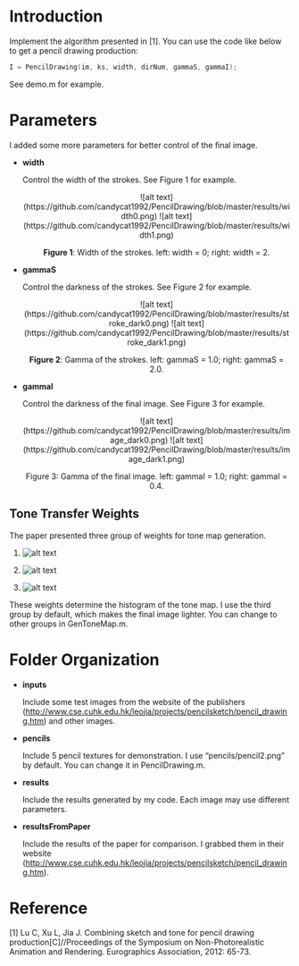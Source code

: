 
# Introduction

Implement the algorithm presented in [1]. You can use the code like below to get a pencil drawing production:

```C++
I = PencilDrawing(im, ks, width, dirNum, gammaS, gammaI);
```

See demo.m for example.

# Parameters

I added some more parameters for better control of the final image.

* **width**

	Control the width of the strokes. See Figure 1 for example.

	<center>![alt text](https://github.com/candycat1992/PencilDrawing/blob/master/results/width0.png) ![alt text](https://github.com/candycat1992/PencilDrawing/blob/master/results/width1.png)

	**Figure 1**: Width of the strokes. left: width = 0; right: width = 2.</center>

* **gammaS**

	Control the darkness of the strokes. See Figure 2 for example.

	<center>![alt text](https://github.com/candycat1992/PencilDrawing/blob/master/results/stroke_dark0.png) ![alt text](https://github.com/candycat1992/PencilDrawing/blob/master/results/stroke_dark1.png)

	**Figure 2**: Gamma of the strokes. left: gammaS = 1.0; right: gammaS = 2.0.</center>

* **gammaI**

	Control the darkness of the final image. See Figure 3 for example.

	<center>![alt text](https://github.com/candycat1992/PencilDrawing/blob/master/results/image_dark0.png) ![alt text](https://github.com/candycat1992/PencilDrawing/blob/master/results/image_dark1.png)

	Figure 3: Gamma of the final image. left: gammaI = 1.0; right: gammaI = 0.4.</center>

## Tone Transfer Weights

The paper presented three group of weights for tone map generation.

1. ![alt text](https://github.com/candycat1992/candycat1992.github.io/blob/master/project_images/Tex2Img_1448535264.jpg)

2. ![alt text](https://github.com/candycat1992/candycat1992.github.io/blob/master/project_images/Tex2Img_1448535306.jpg)

3. ![alt text](https://github.com/candycat1992/candycat1992.github.io/blob/master/project_images/Tex2Img_1448535007.jpg)

These weights determine the histogram of the tone map. I use the third group by default, which makes the final image lighter. You can change to other groups in GenToneMap.m.

# Folder Organization

* **inputs**

	Include some test images from the website of the publishers (http://www.cse.cuhk.edu.hk/leojia/projects/pencilsketch/pencil_drawing.htm) and other images.

* **pencils**
	
	Include 5 pencil textures for demonstration. I use “pencils/pencil2.png” by default. You can change it in PencilDrawing.m.

* **results**

	Include the results generated by my code. Each image may use different parameters.

* **resultsFromPaper**

	Include the results of the paper for comparison. I grabbed them in their website (http://www.cse.cuhk.edu.hk/leojia/projects/pencilsketch/pencil_drawing.htm).

# Reference

[1] Lu C, Xu L, Jia J. Combining sketch and tone for pencil drawing production[C]//Proceedings of the Symposium on Non-Photorealistic Animation and Rendering. Eurographics Association, 2012: 65-73.